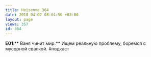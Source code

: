```yaml
---
title: Heisenme 364
date: 2018-04-07 08:04:50 +03:00
layout: page
views: 357
id: 364
---
```


**E01**:** Ваня чинит мир.** Ищем реальную проблему, боремся с мусорной свалкой. #подкаст


